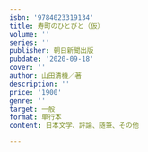 ```yaml
---
isbn: '9784023319134'
title: 寿町のひとびと（仮）
volume: ''
series: ''
publisher: 朝日新聞出版
pubdate: '2020-09-18'
cover: ''
author: 山田清機／著
description: ''
price: '1900'
genre: ''
target: 一般
format: 単行本
content: 日本文学、評論、随筆、その他

---
```

